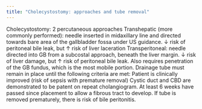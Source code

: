 ```yaml
---
title: "Cholecystostomy: approaches and tube removal"
---
```

Cholecystostomy: 2 percutaneous approaches
Transhepatic (more commonly performed): needle inserted in midaxillary line and directed towards bare area of the gallbladder fossa under US guidance.
&#8595; risk of peritoneal bile leak, but &#8593; risk of liver laceration
Transperitoneal: needle directed into GB from a subcostal approach, beneath the liver margin.
&#8595; risk of liver damage, but &#8593; risk of peritoneal bile leak.
Also requires penetration of the GB fundus, which is the most mobile portion.
Drainage tube must remain in place until the following criteria are met:
Patient is clinically improved (risk of sepsis with premature removal)
Cystic duct and CBD are demonstrated to be patent on repeat cholangiogram.
At least 6 weeks have passed since placement to allow a fibrous tract to develop. If tube is removed prematurely, there is risk of bile peritonitis.

